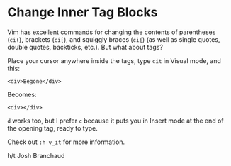 # Change Inner Tag Blocks

Vim has excellent commands for changing the contents of parentheses (`ci(`), brackets (`ci[`), and squiggly braces (`ci{`) (as well as single quotes, double quotes, backticks, etc.). But what about tags?

Place your cursor anywhere inside the tags, type `cit` in Visual mode, and this:

```haml
<div>Begone</div>
```

Becomes:

```haml
<div></div>
```

`d` works too, but I prefer `c` because it puts you in Insert mode at the end of the opening tag, ready to type.

Check out `:h v_it` for more information.

h/t Josh Branchaud
